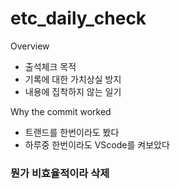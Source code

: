 # etc_daily_check

Overview
- 출석체크 목적
- 기록에 대한 가치상실 방지
- 내용에 집착하지 않는 일기

Why the commit worked
- 트랜드를 한번이라도 봤다
- 하루중 한번이라도 VScode를 켜보았다

### 뭔가 비효율적이라 삭제 